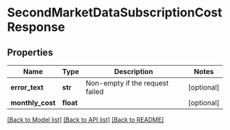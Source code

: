 # SecondMarketDataSubscriptionCostResponse

## Properties
Name | Type | Description | Notes
------------ | ------------- | ------------- | -------------
**error_text** | **str** | Non-empty if the request failed | [optional] 
**monthly_cost** | **float** |  | [optional] 

[[Back to Model list]](../README.md#documentation-for-models) [[Back to API list]](../README.md#documentation-for-api-endpoints) [[Back to README]](../README.md)


